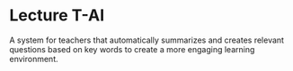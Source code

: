 # Lecture T-AI
A system for teachers that automatically summarizes and creates relevant questions based on key words to create a more engaging learning environment.
